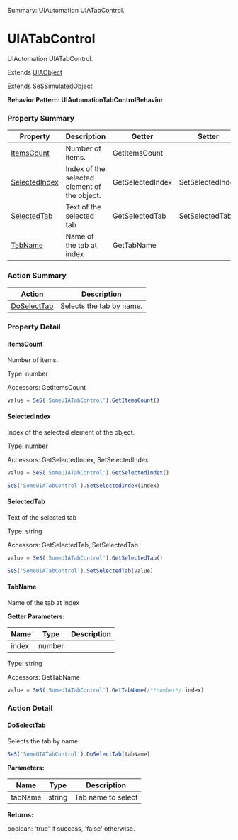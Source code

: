 Summary: UIAutomation UIATabControl.

# UIATabControl

UIAutomation UIATabControl.
 
Extends [UIAObject](UIAObject.md)

Extends [SeSSimulatedObject](SeSSimulatedObject.md)





**Behavior Pattern: UIAutomationTabControlBehavior**


<!-- ============================== property summary ========================== -->



### Property Summary
| **Property** | **Description** | **Getter** | **Setter** |
| ------------ | --------------- | ---------- | ---------- |
| [ItemsCount](#itemscount) | Number of items. | GetItemsCount |  |
| [SelectedIndex](#selectedindex) | Index of the selected element of the object. | GetSelectedIndex | SetSelectedIndex |
| [SelectedTab](#selectedtab) | Text of the selected tab | GetSelectedTab | SetSelectedTab |
| [TabName](#tabname) | Name of the tab at index | GetTabName |  |



<!-- ============================== action summary ========================== -->



### Action Summary
|  **Action** | **Description** | 
| ----------- | --------------- |
|  [DoSelectTab](#doselecttab) | Selects the tab by name. |



<!-- ============================== property detail ========================== -->

### Property Detail

<a name="ItemsCount"></a>
#### ItemsCount

Number of items.



Type: number


Accessors: GetItemsCount

```javascript
value = SeS('SomeUIATabControl').GetItemsCount()
```


<a name="SelectedIndex"></a>
#### SelectedIndex

Index of the selected element of the object.



Type: number


Accessors: GetSelectedIndex, SetSelectedIndex

```javascript
value = SeS('SomeUIATabControl').GetSelectedIndex()

SeS('SomeUIATabControl').SetSelectedIndex(index)
```


<a name="SelectedTab"></a>
#### SelectedTab

Text of the selected tab



Type: string


Accessors: GetSelectedTab, SetSelectedTab

```javascript
value = SeS('SomeUIATabControl').GetSelectedTab()

SeS('SomeUIATabControl').SetSelectedTab(value)
```


<a name="TabName"></a>
#### TabName

Name of the tab at index

**Getter Parameters:**

| **Name** | **Type** | **Description** |
| -------- | -------- | --------------- |  
| index | number |  |




Type: string


Accessors: GetTabName

```javascript
value = SeS('SomeUIATabControl').GetTabName(/**number*/ index)
```




<!-- ============================== action detail ========================== -->

### Action Detail

<a name="DoSelectTab"></a>    
#### DoSelectTab

Selects the tab by name.

```javascript
SeS('SomeUIATabControl').DoSelectTab(tabName)
```


**Parameters:**

|  **Name** | **Type** | **Description** |
| ---------- | -------- | --------------- |
| tabName | string |  Tab name to select |




**Returns:**

boolean: 'true' if success, 'false' otherwise.



<a name="see.also.uiatabcontrol.doselecttab"></a>

  

